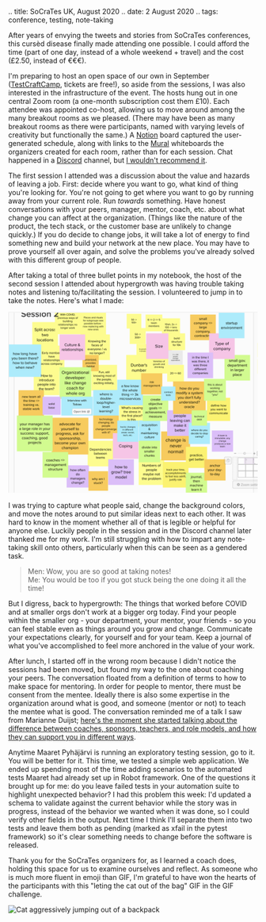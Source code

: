 .. title: SoCraTes UK, August 2020
.. date: 2 August 2020
.. tags: conference, testing, note-taking

After years of envying the tweets and stories from SoCraTes conferences, this cursèd disease finally made attending one possible. I could afford the time (part of one day, instead of a whole weekend + travel) and the cost (£2.50, instead of €€€). 

I'm preparing to host an open space of our own in September ([TestCraftCamp](http://testcraftcamp.nl/), tickets are free!), so aside from the sessions, I was also interested in the infrastructure of the event. The hosts hung out in one central Zoom room (a one-month subscription cost them £10). Each attendee was appointed co-host, allowing us to move around among the many breakout rooms as we pleased. (There may have been as many breakout rooms as there were participants, named with varying levels of creativity but functionally the same.) A [Notion](https://www.notion.so/) board captured the user-generated schedule, along with links to the [Mural](https://www.mural.co/) whiteboards the organizers created for each room, rather than for each session. Chat happened in a [Discord](https://discord.com/) channel, but [I wouldn't recommend it](https://twitter.com/ezagroba/status/1287372791168278529). 

The first session I attended was a discussion about the value and hazards of leaving a job. First: decide where you want to go, what kind of thing you're looking for. You're not going to get where you want to go by running away from your current role. Run _towards_ something. Have honest conversations with your peers, manager, mentor, coach, etc. about what change you can affect at the organization. (Things like the nature of the product, the tech stack, or the customer base are unlikely to change quickly.) If you do decide to change jobs, it will take a lot of energy to find something new and build your network at the new place. You may have to prove yourself all over again, and solve the problems you've already solved with this different group of people. 

After taking a total of three bullet points in my notebook, the host of the second session I attended about hypergrowth was having trouble taking notes and listening to/facilitating the session. I volunteered to jump in to take the notes. Here's what I made:

![](/images/posts/2020/hypergrowth.png "Notes from hypergrowth session")

I was trying to capture what people said, change the background colors, and move the notes around to put similar ideas next to each other. It was hard to know in the moment whether all of that is legible or helpful for anyone else. Luckily people in the session and in the Discord channel later thanked me for my work. I'm still struggling with how to impart any note-taking skill onto others, particularly when this can be seen as a gendered task.

> Men: Wow, you are so good at taking notes!<br/>
> Me: You would be too if you got stuck being the one doing it all the time!

But I digress, back to hypergrowth: The things that worked before COVID and at smaller orgs don't work at a bigger org today. Find your people within the smaller org - your department, your mentor, your friends - so you can feel stable even as things around you grow and change. Communicate your expectations clearly, for yourself and for your team. Keep a journal of what you've accomplished to feel more anchored in the value of your work. 

After lunch, I started off in the wrong room because I didn't notice the sessions had been moved, but found my way to the one about coaching your peers. The conversation floated from a definition of terms to how to make space for mentoring. In order for people to mentor, there must be consent from the mentee. Ideally there is also some expertise in the organization around what is good, and someone (mentor or not) to teach the mentee what is good. The conversation reminded me of a talk I saw from Marianne Duijst; [here's the moment she started talking about the difference between coaches, sponsors, teachers, and role models, and how they can support you in different ways](https://youtu.be/vXIZpe-x4o8?t=595).

Anytime Maaret Pyhäjärvi is running an exploratory testing session, go to it. You will be better for it. This time, we tested a simple web application. We ended up spending most of the time adding scenarios to the automated tests Maaret had already set up in Robot framework. One of the questions it brought up for me: do you leave failed tests in your automation suite to highlight unexpected behavior? I had this problem this week: I'd updated a schema to validate against the current behavior while the story was in progress, instead of the behavior we wanted when it was done, so I could verify other fields in the output. Next time I think I'll separate them into two tests and leave them both as pending (marked as xfail in the pytest framework) so it's clear something needs to change before the software is released.

Thank you for the SoCraTes organizers for, as I learned a coach does, holding this space for us to examine ourselves and reflect. As someone who is much more fluent in emoji than GIF, I'm grateful to have won the hearts of the participants with this "leting the cat out of the bag" GIF in the GIF challenge.

![](https://media1.tenor.com/images/e49bc18b66056a71171ae6f16046a2a4/tenor.gif?itemid=11543319 "Cat aggressively jumping out of a backpack")